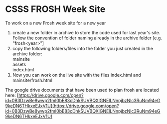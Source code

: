# CSSS FROSH Week Site

To work on a new Frosh week site for a new year  
 1. create a new folder in archive to store the code used for last year's site. Follow the convention of folder naming already in the archive folder [e.g. "frosh\<year\>"]  
 2. copy the following folders/files into the folder you just created in the archive folder:  
		mainsite  
		assets  
		index.html  
 3. Now you can work on the live site with the files index.html and mainsite/frosh.html  
  
The google drive documents that have been used to plan frosh are located here: [https://drive.google.com/open?id=0B3DzwBe8wwp2fmI0bE83cDhkSUVBQXlGNElLNnpjbzNlc3RuNm94eG9keDN6THkxeEJxV1U](https://drive.google.com/open?id=0B3DzwBe8wwp2fmI0bE83cDhkSUVBQXlGNElLNnpjbzNlc3RuNm94eG9keDN6THkxeEJxV1U) 
